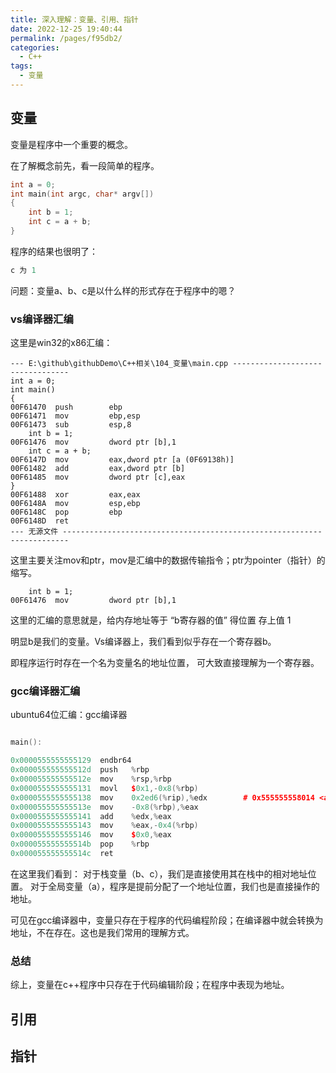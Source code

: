 ```yaml
---
title: 深入理解：变量、引用、指针
date: 2022-12-25 19:40:44
permalink: /pages/f95db2/
categories: 
  - C++
tags: 
  - 变量
---
```


## 变量

变量是程序中一个重要的概念。

在了解概念前先，看一段简单的程序。

```cpp
int a = 0;
int main(int argc, char* argv[])
{
	int b = 1;
	int c = a + b;
}

```

程序的结果也很明了：
```cpp
c 为 1
```
问题：变量a、b、c是以什么样的形式存在于程序中的嗯？

<!-- more -->

### vs编译器汇编
这里是win32的x86汇编：

```
--- E:\github\githubDemo\C++相关\104_变量\main.cpp ---------------------------------
int a = 0;
int main()
{
00F61470  push        ebp  
00F61471  mov         ebp,esp  
00F61473  sub         esp,8  
	int b = 1;
00F61476  mov         dword ptr [b],1  
	int c = a + b;
00F6147D  mov         eax,dword ptr [a (0F69138h)]  
00F61482  add         eax,dword ptr [b]  
00F61485  mov         dword ptr [c],eax  
}
00F61488  xor         eax,eax  
00F6148A  mov         esp,ebp  
00F6148C  pop         ebp  
00F6148D  ret  
--- 无源文件 -----------------------------------------------------------------------
```
这里主要关注mov和ptr，mov是汇编中的数据传输指令；ptr为pointer（指针）的缩写。

```
	int b = 1;
00F61476  mov         dword ptr [b],1   
```
这里的汇编的意思就是，给内存地址等于 “b寄存器的值” 得位置 存上值 1

明显b是我们的变量。Vs编译器上，我们看到似乎存在一个寄存器b。

即程序运行时存在一个名为变量名的地址位置， 可大致直接理解为一个寄存器。


### gcc编译器汇编
ubuntu64位汇编：gcc编译器

```cpp

main():

0x0000555555555129  endbr64  
0x000055555555512d  push   %rbp 
0x000055555555512e  mov    %rsp,%rbp 
0x0000555555555131  movl   $0x1,-0x8(%rbp) 
0x0000555555555138  mov    0x2ed6(%rip),%edx        # 0x555555558014 <a> 
0x000055555555513e  mov    -0x8(%rbp),%eax 
0x0000555555555141  add    %edx,%eax 
0x0000555555555143  mov    %eax,-0x4(%rbp) 
0x0000555555555146  mov    $0x0,%eax 
0x000055555555514b  pop    %rbp 
0x000055555555514c  ret   

```
在这里我们看到：
对于栈变量（b、c），我们是直接使用其在栈中的相对地址位置。
对于全局变量（a），程序是提前分配了一个地址位置，我们也是直接操作的地址。

可见在gcc编译器中，变量只存在于程序的代码编程阶段；在编译器中就会转换为地址，不在存在。这也是我们常用的理解方式。

### 总结

综上，变量在c++程序中只存在于代码编辑阶段；在程序中表现为地址。


## 引用


## 指针

